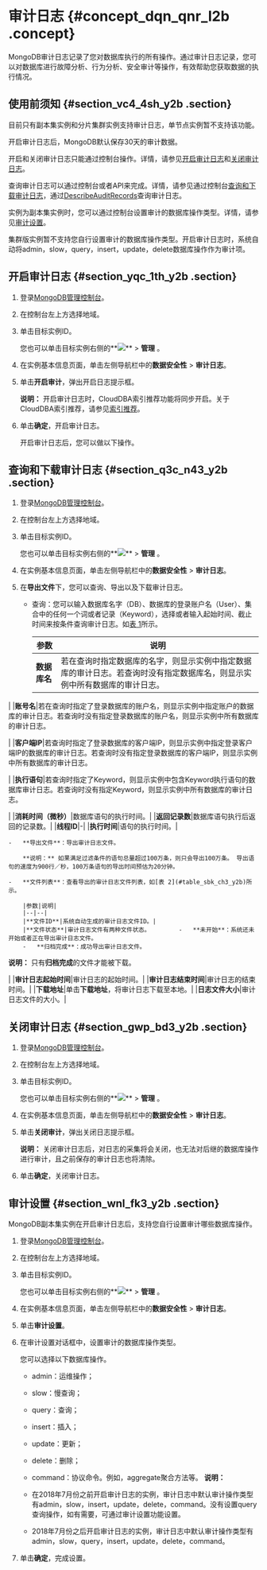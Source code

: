 # 审计日志 {#concept_dqn_qnr_l2b .concept}

MongoDB审计日志记录了您对数据库执行的所有操作。通过审计日志记录，您可以对数据库进行故障分析、行为分析、安全审计等操作，有效帮助您获取数据的执行情况。

## 使用前须知 {#section_vc4_4sh_y2b .section}

目前只有副本集实例和分片集群实例支持审计日志，单节点实例暂不支持该功能。

开启审计日志后，MongoDB默认保存30天的审计数据。

开启和关闭审计日志只能通过控制台操作。详情，请参见[开启审计日志](#section_yqc_1th_y2b)和[关闭审计日志](#section_gwp_bd3_y2b)。

查询审计日志可以通过控制台或者API来完成。详情，请参见通过控制台[查询和下载审计日志](#section_q3c_n43_y2b)，通过[DescribeAuditRecords](../../../../cn.zh-CN/API参考/安全管理/DescribeAuditRecords.md#)查询审计日志。

实例为副本集实例时，您可以通过控制台设置审计的数据库操作类型。详情，请参见[审计设置](#section_wnl_fk3_y2b)。

集群版实例暂不支持您自行设置审计的数据库操作类型。开启审计日志时，系统自动将admin，slow，query，insert，update，delete数据库操作作为审计项。

## 开启审计日志 {#section_yqc_1th_y2b .section}

1.  登录[MongoDB管理控制台](https://mongodb.console.aliyun.com/#/mongodb/list)。
2.  在控制台左上方选择地域。
3.  单击目标实例ID。

    您也可以单击目标实例右侧的**![](http://static-aliyun-doc.oss-cn-hangzhou.aliyuncs.com/assets/img/6736/154391082410389_zh-CN.png)** \> **管理** 。

4.  在实例基本信息页面，单击左侧导航栏中的**数据安全性** \> **审计日志**。
5.  单击**开启审计**，弹出开启日志提示框。

    **说明：** 开启审计日志时，CloudDBA索引推荐功能将同步开启。关于CloudDBA索引推荐，请参见[索引推荐](https://help.aliyun.com/document_detail/98239.html)。

6.  单击**确定**，开启审计日志。

    开启审计日志后，您可以做以下操作。


## 查询和下载审计日志 {#section_q3c_n43_y2b .section}

1.  登录[MongoDB管理控制台](https://mongodb.console.aliyun.com/#/mongodb/list)。
2.  在控制台左上方选择地域。
3.  单击目标实例ID。

    您也可以单击目标实例右侧的**![](http://static-aliyun-doc.oss-cn-hangzhou.aliyuncs.com/assets/img/6736/154391082410389_zh-CN.png)** \> **管理** 。

4.  在实例基本信息页面，单击左侧导航栏中的**数据安全性** \> **审计日志**。
5.  在**导出文件**下，您可以查询、导出以及下载审计日志。
    -   查询：您可以输入数据库名字（DB）、数据库的登录账户名（User）、集合中的任何一个词或者记录（Keyword），选择或者输入起始时间、截止时间来按条件查询审计日志。如[表 1](#table_blc_133_y2b)所示。

        |参数|说明|
        |--|--|
        |**数据库名**|若在查询时指定数据库的名字，则显示实例中指定数据库的审计日志。若查询时没有指定数据库名，则显示实例中所有数据库的审计日志。

|
        |**账号名**|若在查询时指定了登录数据库的账户名，则显示实例中指定账户的数据库的审计日志。若查询时没有指定登录数据库的账户名，则显示实例中所有数据库的审计日志。

|
        |**客户端IP**|若查询时指定了登录数据库的客户端IP，则显示实例中指定登录客户端IP的数据库的审计日志。若查询时没有指定登录数据库的客户端IP，则显示实例中所有数据库的审计日志。

|
        |**执行语句**|若查询时指定了Keyword，则显示实例中包含Keyword执行语句的数据库审计日志。若查询时没有指定Keyword，则显示实例中所有数据库的审计日志。

|
        |**消耗时间（微秒）**|数据库语句的执行时间。|
        |**返回记录数**|数据库语句执行后返回的记录数。|
        |**线程ID**|-|
        |**执行时间**|语句的执行时间。|

    -   **导出文件**：导出审计日志文件。

        **说明：** 如果满足过滤条件的语句总量超过100万条，则只会导出100万条。 导出语句的速度为900行／秒，100万条语句的导出时间预估为20分钟。

    -   **文件列表**：查看导出的审计日志文件列表，如[表 2](#table_sbk_ch3_y2b)所示。

        |参数|说明|
        |--|--|
        |**文件ID**|系统自动生成的审计日志文件ID。|
        |**文件状态**|审计日志文件有两种文件状态。        -   **未开始**：系统还未开始或者正在导出审计日志文件。
        -   **归档完成**：成功导出审计日志文件。

**说明：** 只有**归档完成**的文件才能被下载。

|
        |**审计日志起始时间**|审计日志的起始时间。|
        |**审计日志结束时间**|审计日志的结束时间。|
        |**下载地址**|单击**下载地址**，将审计日志下载至本地。|
        |**日志文件大小**|审计日志文件的大小。|


## 关闭审计日志 {#section_gwp_bd3_y2b .section}

1.  登录[MongoDB管理控制台](https://mongodb.console.aliyun.com/#/mongodb/list)。
2.  在控制台左上方选择地域。
3.  单击目标实例ID。

    您也可以单击目标实例右侧的**![](http://static-aliyun-doc.oss-cn-hangzhou.aliyuncs.com/assets/img/6736/154391082410389_zh-CN.png)** \> **管理** 。

4.  在实例基本信息页面，单击左侧导航栏中的**数据安全性** \> **审计日志**。
5.  单击**关闭审计**，弹出关闭日志提示框。

    **说明：** 关闭审计日志后，对日志的采集将会关闭，也无法对后继的数据库操作进行审计，且之前保存的审计日志也将清除。

6.  单击**确定**，关闭审计日志。

## 审计设置 {#section_wnl_fk3_y2b .section}

MongoDB副本集实例在开启审计日志后，支持您自行设置审计哪些数据库操作。

1.  登录[MongoDB管理控制台](https://mongodb.console.aliyun.com/#/mongodb/list)。
2.  在控制台左上方选择地域。
3.  单击目标实例ID。

    您也可以单击目标实例右侧的**![](http://static-aliyun-doc.oss-cn-hangzhou.aliyuncs.com/assets/img/6736/154391082410389_zh-CN.png)** \> **管理** 。

4.  在实例基本信息页面，单击左侧导航栏中的**数据安全性** \> **审计日志**。
5.  单击**审计设置**。
6.  在审计设置对话框中，设置审计的数据库操作类型。

    您可以选择以下数据库操作。

    -   admin：运维操作；
    -   slow：慢查询；
    -   query：查询；
    -   insert：插入；
    -   update：更新；
    -   delete：删除；
    -   command：协议命令。例如，aggregate聚合方法等。
    **说明：** 

    -   在2018年7月份之前开启审计日志的实例，审计日志中默认审计操作类型有admin，slow，insert，update，delete，command。没有设置query查询操作，如有需要，可通过审计设置功能设置。
    -   2018年7月份之后开启审计日志的实例，审计日志中默认审计操作类型有admin，slow，query，insert，update，delete，command。
7.  单击**确定**，完成设置。

